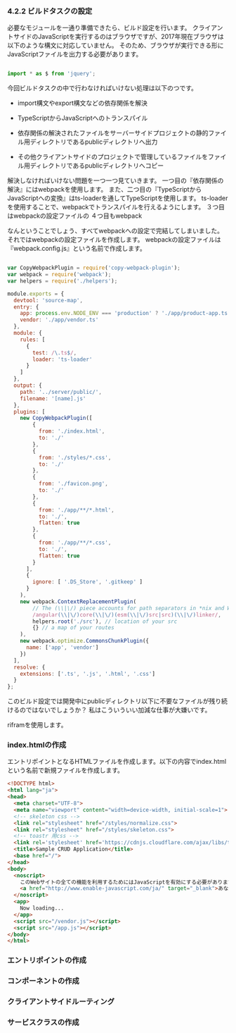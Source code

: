### 4.2.2 ビルドタスクの設定

必要なモジュールを一通り準備できたら、ビルド設定を行います。
クライアントサイドのJavaScriptを実行するのはブラウザですが、2017年現在ブラウザは以下のような構文に対応していません。
そのため、ブラウザが実行できる形にJavaScriptファイルを出力する必要があります。

```typescript

import * as $ from 'jquery';

```

今回ビルドタスクの中で行わなければいけない処理は以下のつです。

* import構文やexport構文などの依存関係を解決

* TypeScriptからJavaScriptへのトランスパイル

* 依存関係の解決されたファイルをサーバーサイドプロジェクトの静的ファイル用ディレクトリであるpublicディレクトリへ出力

* その他クライアントサイドのプロジェクトで管理しているファイルをファイル用ディレクトリであるpublicディレクトリへコピー



解決しなければいけない問題を一つ一つ見ていきます。
一つ目の『依存関係の解決』にはwebpackを使用します。
また、二つ目の『TypeScriptからJavaScriptへの変換』はts-loaderを通してTypeScriptを使用します。
ts-loaderを使用することで、webpackでトランスパイルを行えるようにします。
３つ目はwebpackの設定ファイルの
４つ目もwebpack

なんということでしょう、すべてwebpackへの設定で完結してしまいました。
それではwebpackの設定ファイルを作成します。
webpackの設定ファイルは『webpack.config.js』という名前で作成します。

```webpack.config.js

var CopyWebpackPlugin = require('copy-webpack-plugin');
var webpack = require('webpack');
var helpers = require('./helpers');

module.exports = {
  devtool: 'source-map',
  entry: {
    app: process.env.NODE_ENV === 'production' ? './app/product-app.ts' : './app/app.ts',
    vendor: './app/vendor.ts'
  },
  module: {
    rules: [
      {
        test: /\.ts$/,
        loader: 'ts-loader'
      }
    ]
  },
  output: {
    path: '../server/public/',
    filename: '[name].js'
  },
  plugins: [
    new CopyWebpackPlugin([
        {
          from: './index.html',
          to: './'
        },
        {
          from: './styles/*.css',
          to: './'
        },
        {
          from: './favicon.png',
          to: './'
        },
        {
          from: './app/**/*.html',
          to: './',
          flatten: true
        },
        {
          from: './app/**/*.css',
          to: './',
          flatten: true
        }
      ],
      {
        ignore: [ '.DS_Store', '.gitkeep' ]
      }
    ),
    new webpack.ContextReplacementPlugin(
        // The (\\|\/) piece accounts for path separators in *nix and Windows
        /angular(\\|\/)core(\\|\/)(esm(\\|\/)src|src)(\\|\/)linker/,
        helpers.root('./src'), // location of your src
        {} // a map of your routes
    ),
    new webpack.optimize.CommonsChunkPlugin({
      name: ['app', 'vendor']
    })
  ],
  resolve: {
    extensions: ['.ts', '.js', '.html', '.css']
  }
};

```


<div>

このビルド設定では開発中にpublicディレクトリ以下に不要なファイルが残り続けるのではないでしょうか？
私はこういういい加減な仕事が大嫌いです。

riframを使用します。


</div>



### index.htmlの作成

エントリポイントとなるHTMLファイルを作成します。以下の内容でindex.htmlという名前で新規ファイルを作成します。

```html
<!DOCTYPE html>
<html lang="ja">
<head>
  <meta charset="UTF-8">
  <meta name="viewport" content="width=device-width, initial-scale=1">
  <!-- skeleton css -->
  <link rel="stylesheet" href="/styles/normalize.css">
  <link rel="stylesheet" href="/styles/skeleton.css">
  <!-- toastr 用css -->
  <link rel='stylesheet' href='https://cdnjs.cloudflare.com/ajax/libs/toastr.js/latest/css/toastr.css'>
  <title>Sample CRUD Application</title>
  <base href="/">
</head>
<body>
  <noscript>
    このWebサイトの全ての機能を利用するためにはJavaScriptを有効にする必要があります。
    <a href="http://www.enable-javascript.com/ja/" target="_blank">あなたのWebブラウザーでJavaScriptを有効にする方法</a>を参照してください。
  </noscript>
  <app>
    Now loading...
  </app>
  <script src="/vendor.js"></script>
  <script src="/app.js"></script>
</body>
</html>
```


### エントリポイントの作成



### コンポーネントの作成



### クライアントサイドルーティング



### サービスクラスの作成



